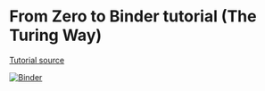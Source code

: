 # From Zero to Binder tutorial (The Turing Way)

[Tutorial source](https://github.com/alan-turing-institute/the-turing-way/blob/master/workshops/boost-research-reproducibility-binder/workshop-presentations/zero-to-binder.md)

[![Binder](https://mybinder.org/badge_logo.svg)](https://mybinder.org/v2/gh/AlexHandy1/binder-test/master)
